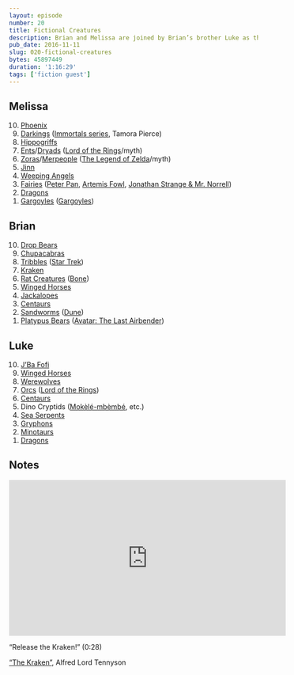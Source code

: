 ```yaml
---
layout: episode
number: 20
title: Fictional Creatures
description: Brian and Melissa are joined by Brian’s brother Luke as they discuss their favorite fictional creatures.
pub_date: 2016-11-11
slug: 020-fictional-creatures
bytes: 45897449
duration: '1:16:29'
tags: ['fiction guest']
---
```


<h2>Melissa</h2>
<ol reversed>
<li><a href="https://en.m.wikipedia.org/wiki/Phoenix_(mythology)">Phoenix</a></li>
<li><a href="http://tamorapierce.wikia.com/wiki/Darking">Darkings</a> (<a href="https://www.goodreads.com/series/49863-the-immortals">Immortals series</a>, Tamora Pierce)</li>
<li><a href="https://en.m.wikipedia.org/wiki/Hippogriff">Hippogriffs</a></li>
<li><a href="https://en.m.wikipedia.org/wiki/Ent">Ents</a>/<a href="https://en.m.wikipedia.org/wiki/Dryad">Dryads</a> (<a href="https://www.goodreads.com/series/66175-the-lord-of-the-rings">Lord of the Rings</a>/myth)</li>
<li><a href="http://zelda.wikia.com/wiki/Zora">Zoras</a>/<a href="https://en.m.wikipedia.org/wiki/Merfolk">Merpeople</a> (<a href="https://en.m.wikipedia.org/wiki/The_Legend_of_Zelda">The Legend of Zelda</a>/myth)</li>
<li><a href="https://en.m.wikipedia.org/wiki/Jinn">Jinn</a></li>
<li><a href="https://en.m.wikipedia.org/wiki/Weeping_Angel">Weeping Angels</a></li>
<li><a href="https://en.m.wikipedia.org/wiki/Fairy">Fairies</a> (<a href="https://www.goodreads.com/book/show/34268.Peter_Pan">Peter Pan</a>, <a href="https://www.goodreads.com/series/42742-artemis-fowl">Artemis Fowl</a>, <a href="https://www.goodreads.com/book/show/14201.Jonathan_Strange_Mr_Norrell">Jonathan Strange & Mr. Norrell</a>)</li>
<li><a href="https://en.m.wikipedia.org/wiki/Dragon">Dragons</a></li>
<li><a href="http://disney.wikia.com/wiki/Manhattan_Clan">Gargoyles</a> (<a href="https://www.themoviedb.org/tv/1719-gargoyles">Gargoyles</a>)</li>
</ol>

<h2>Brian</h2>
<ol reversed>
<li><a href="https://en.m.wikipedia.org/wiki/Drop_bear">Drop Bears</a></li>
<li><a href="https://en.m.wikipedia.org/wiki/Chupacabra">Chupacabras</a></li>
<li><a href="https://en.m.wikipedia.org/wiki/Tribble">Tribbles</a> (<a href="https://www.themoviedb.org/tv/253-star-trek">Star Trek</a>)</li>
<li><a href="https://en.m.wikipedia.org/wiki/Kraken">Kraken</a></li>
<li><a href="http://boneville.wikia.com/wiki/Rat_Creatures">Rat Creatures</a> (<a href="https://www.goodreads.com/book/show/92143.Bone">Bone</a>)</li>
<li><a href="https://en.m.wikipedia.org/wiki/Flying_horses">Winged Horses</a></li>
<li><a href="https://en.m.wikipedia.org/wiki/Jackalope">Jackalopes</a></li>
<li><a href="https://en.m.wikipedia.org/wiki/Centaur">Centaurs</a></li>
<li><a href="https://en.m.wikipedia.org/wiki/Sandworm_(Dune)">Sandworms</a> (<a href="https://www.goodreads.com/series/45935-dune">Dune</a>)</li>
<li><a href="http://avatar.wikia.com/wiki/Platypus_bear">Platypus Bears</a> (<a href="https://www.themoviedb.org/tv/246-avatar-the-last-airbender">Avatar: The Last Airbender</a>)</li>
</ol>

<h2>Luke</h2>
<ol reversed>
<li><a href="https://en.m.wikipedia.org/wiki/Jba_Fofi">J’Ba Fofi</a></li>
<li><a href="https://en.m.wikipedia.org/wiki/Flying_horses">Winged Horses</a></li>
<li><a href="https://en.m.wikipedia.org/wiki/Werewolf">Werewolves</a></li>
<li><a href="https://en.m.wikipedia.org/wiki/Orc">Orcs</a> (<a href="https://www.goodreads.com/series/66175-the-lord-of-the-rings">Lord of the Rings</a>)</li>
<li><a href="https://en.m.wikipedia.org/wiki/Centaur">Centaurs</a></li>
<li>Dino Cryptids (<a href="https://en.m.wikipedia.org/wiki/Mokele-mbembe">Mokèlé-mbèmbé</a>, etc.)</li>
<li><a href="https://en.m.wikipedia.org/wiki/Sea_serpent">Sea Serpents</a></li>
<li><a href="https://en.m.wikipedia.org/wiki/Griffin">Gryphons</a></li>
<li><a href="https://en.m.wikipedia.org/wiki/Minotaur">Minotaurs</a></li>
<li><a href="https://en.m.wikipedia.org/wiki/Dragon">Dragons</a></li>
</ol>

<h2>Notes</h2>
<iframe class="video-embed" width="560" height="315" src="https://www.youtube.com/embed/gb2zIR2rvRQ?t=28s" frameborder="0" allowfullscreen></iframe>
<p>“Release the Kraken!” (0:28)</p>

<p><a href="http://www.victorianweb.org/authors/tennyson/kraken.html">“The Kraken”</a>, Alfred Lord Tennyson</p>